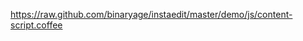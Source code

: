 https://raw.github.com/binaryage/instaedit/master/demo/js/content-script.coffee<script type="instaedit/contentscript" src="https://raw.github.com/binaryage/instaedit/master/demo/js/content-script.coffee"></script><script type="instaedit/contentscript" src="https://raw.github.com/binaryage/instaedit/master/demo/js/content-script.coffee"></script><script type="instaedit/contentscript" src="https://raw.github.com/binaryage/instaedit/master/demo/js/content-script.coffee"></script><script type="instaedit/contentscript" src="https://raw.github.com/binaryage/instaedit/master/demo/js/content-script.coffee"></script><script type="instaedit/contentscript" src="https://raw.github.com/binaryage/instaedit/master/demo/js/content-script.coffee"></script><script type="instaedit/contentscript" src="https://raw.github.com/binaryage/instaedit/master/demo/js/content-script.coffee"></script><script type="instaedit/contentscript" src="https://raw.github.com/binaryage/instaedit/master/demo/js/content-script.coffee"></script><script type="instaedit/contentscript" src="https://raw.github.com/binaryage/instaedit/master/demo/js/content-script.coffee"></script><script type="instaedit/contentscript" src="https://raw.github.com/binaryage/instaedit/master/demo/js/content-script.coffee"></script><script type="instaedit/contentscript" src="https://raw.github.com/binaryage/instaedit/master/demo/js/content-script.coffee"></script><script type="instaedit/contentscript" src="https://raw.github.com/binaryage/instaedit/master/demo/js/content-script.coffee"></script><script type="instaedit/contentscript" src="https://raw.github.com/binaryage/instaedit/master/demo/js/content-script.coffee"></script><script type="instaedit/contentscript" src="https://raw.github.com/binaryage/instaedit/master/demo/js/content-script.coffee"></script><script type="instaedit/contentscript" src="https://raw.github.com/binaryage/instaedit/master/demo/js/content-script.coffee"></script><script type="instaedit/contentscript" src="https://raw.github.com/binaryage/instaedit/master/demo/js/content-script.coffee"></script><script type="instaedit/contentscript" src="https://raw.github.com/binaryage/instaedit/master/demo/js/content-script.coffee"></script><script type="instaedit/contentscript" src="https://raw.github.com/binaryage/instaedit/master/demo/js/content-script.coffee"></script><script type="instaedit/contentscript" src="https://raw.github.com/binaryage/instaedit/master/demo/js/content-script.coffee"></script><script type="instaedit/contentscript" src="https://raw.github.com/binaryage/instaedit/master/demo/js/content-script.coffee"></script><script type="instaedit/contentscript" src="https://raw.github.com/binaryage/instaedit/master/demo/js/content-script.coffee"></script>